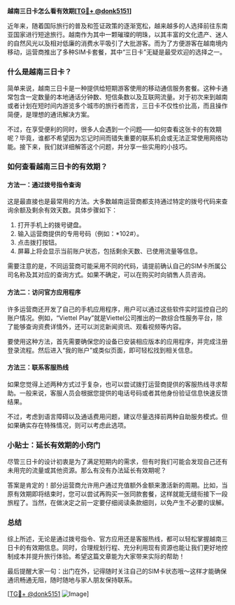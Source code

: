 **越南三日卡怎么看有效期[[TG💪+ @donk5151](https://t.me/s/donk5151)]**

近年来，随着国际旅行的普及和签证政策的逐渐宽松，越来越多的人选择前往东南亚国家进行短途旅行。越南作为其中一颗璀璨的明珠，以其丰富的文化遗产、迷人的自然风光以及相对低廉的消费水平吸引了大批游客。而为了方便游客在越南境内移动，运营商推出了多种SIM卡套餐，其中“三日卡”无疑是最受欢迎的选择之一。

### 什么是越南三日卡？

简单来说，越南三日卡是一种提供给短期游客使用的移动通信服务套餐。这种卡通常包含一定数量的本地通话分钟数、短信条数以及互联网流量。对于初次来到越南或者计划在短时间内游览多个城市的旅行者而言，三日卡不仅性价比高，而且操作简便，是理想的通讯解决方案。

不过，在享受便利的同时，很多人会遇到一个问题——如何查看这张卡的有效期呢？毕竟，谁都不希望因为忘记时间而错失重要的联系机会或无法正常使用网络功能。接下来，我们就详细解答这个问题，并分享一些实用的小技巧。

### 如何查看越南三日卡的有效期？

#### 方法一：通过拨号指令查询
这是最直接也是最常用的方法。大多数越南运营商都支持通过特定的拨号代码来查询余额及剩余有效天数。具体步骤如下：

1. 打开手机上的拨号键盘。
2. 输入运营商提供的专用号码（例如：*102#）。
3. 点击拨打按钮。
4. 屏幕上将会显示当前账户状态，包括剩余天数、已使用流量等信息。

需要注意的是，不同运营商可能采用不同的代码，请提前确认自己的SIM卡所属公司名称及其对应的查询方式。如果不确定，可以在购买时向销售人员咨询。

#### 方法二：访问官方应用程序
许多运营商还开发了自己的手机应用程序，用户可以通过这些软件实时监控自己的账户情况。例如，“Viettel Play”就是Viettel公司推出的一款综合性服务平台，除了能够查询资费详情外，还可以浏览新闻资讯、观看视频等内容。

要使用这种方法，首先需要确保您的设备已安装相应版本的应用程序，并完成注册登录流程。然后进入“我的账户”或类似页面，即可轻松找到相关信息。

#### 方法三：联系客服热线
如果您觉得上述两种方式过于复杂，也可以尝试拨打运营商提供的客服热线寻求帮助。一般来说，客服人员会根据您提供的电话号码或者其他身份验证信息快速反馈结果。

不过，考虑到语言障碍以及通话费用问题，建议尽量选择前两种自助服务模式。但如果确实存在特殊情况，则可以考虑此选项。

### 小贴士：延长有效期的小窍门

尽管三日卡的设计初衷是为了满足短期内的需求，但有时我们可能会发现自己还有未用完的流量或其他资源。那么有没有办法延长有效期呢？

答案是肯定的！部分运营商允许用户通过充值额外金额来激活新的周期。比如，当原有效期即将结束时，您可以尝试再购买一张同款套餐，这样就能无缝衔接下一段旅程了。当然，在做决定之前一定要仔细阅读条款细则，以免产生不必要的误解。

### 总结

综上所述，无论是通过拨号指令、官方应用还是客服热线，都可以轻松掌握越南三日卡的有效期信息。同时，合理规划行程、充分利用现有资源也能让我们更好地控制成本并提升旅行体验。希望这篇文章能为大家带来实际的帮助！

最后提醒大家一句：出门在外，记得随时关注自己的SIM卡状态哦～这样才能确保通讯畅通无阻，随时随地与家人朋友保持联系。

[[TG💪+ @donk5151](https://t.me/s/donk5151) ![Image](https://i.postimg.cc/rwNCRYN7/Snipaste-2025-04-30-17-27-05.png)]